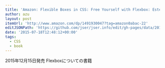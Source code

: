 ```yaml
---
title: 'Amazon: Flexible Boxes in CSS: Free Yourself with Flexbox: Estelle Weyl'
author: azu
layout: post
itemUrl: 'http://www.amazon.com/dp/1491930047?tag=amazon0abac-22'
editJSONPath: 'https://github.com/jser/jser.info/edit/gh-pages/data/2015/07/index.json'
date: '2015-07-18T12:48:12+00:00'
tags:
  - CSS
  - book
---
```

2015年12月15日発売
Flexboxについての書籍
